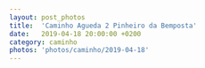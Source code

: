 ```yaml
---
layout: post_photos
title:  'Caminho Agueda 2 Pinheiro da Bemposta'
date:   2019-04-18 20:00:00 +0200
category: caminho
photos: 'photos/caminho/2019-04-18'
---
```



